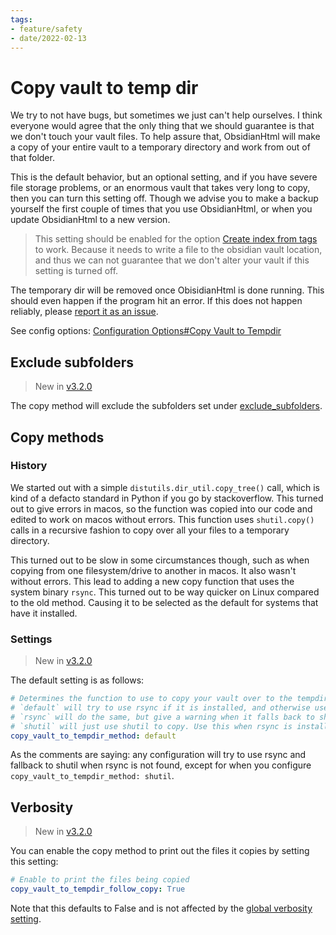 ```yaml
---
tags:
- feature/safety
- date/2022-02-13
---
```

   
# Copy vault to temp dir   
We try to not have bugs, but sometimes we just can't help ourselves. I think everyone would agree that the only thing that we should guarantee is that we don't touch your vault files. To help assure that, ObsidianHtml will make a copy of your entire vault to a temporary directory and work from out of that folder.    
   
This is the default behavior,  but an optional setting, and if you have severe file storage problems, or an enormous vault that takes very long to copy, then you can turn this setting off. Though we advise you to make a backup yourself the first couple of times that you use ObsidianHtml, or when you update ObsidianHtml to a new version.    
   
> This setting should be enabled for the option [Create index from tags](../Configurations/Create%20index%20from%20tags.md) to work. Because it needs to write a file to the obsidian vault location, and thus we can not guarantee that we don't alter your vault if this setting is turned off.    
   
The temporary dir will be removed once ObisidianHtml is done running. This should even happen if the program hit an error. If this does not happen reliably, please [report it as an issue](../General%20Information/Report%20Issues%20%26%20Request%20features.md).   
   
See config options: [Configuration Options#Copy Vault to Tempdir](../Configurations/Configuration%20Options.md#copy-vault-to-tempdir)   
   
## Exclude subfolders   
> New in [v3.2.0](../Changelog/v3.2.0.md)   
   
The copy method will exclude the subfolders set under [exclude_subfolders](../Configurations/Configuration%20Options.md#exclude-subfolders).   
   
## Copy methods   
### History   
We started out with a simple `distutils.dir_util.copy_tree()` call, which is kind of a defacto standard in Python if you go by stackoverflow. This turned out to give errors in macos, so the function was copied into our code and edited to work on macos without errors. This function uses `shutil.copy()` calls in a recursive fashion to copy over all your files to a temporary directory.   
   
This turned out to be slow in some circumstances though, such as when copying from one filesystem/drive to another in macos. It also wasn't without errors. This lead to adding a new copy function that uses the system binary `rsync`. This turned out to be way quicker on Linux compared to the old method. Causing it to be selected as the default for systems that have it installed.   
   
### Settings   
> New in [v3.2.0](../Changelog/v3.2.0.md)   
   
The default setting is as follows:   
``` yaml
# Determines the function to use to copy your vault over to the tempdir.
# `default` will try to use rsync if it is installed, and otherwise use `shutil`
# `rsync` will do the same, but give a warning when it falls back to shutil
# `shutil` will just use shutil to copy. Use this when rsync is installed but is giving problems.
copy_vault_to_tempdir_method: default
```
   
   
As the comments are saying: any configuration will try to use rsync and fallback to shutil when rsync is not found, except for when you configure `copy_vault_to_tempdir_method: shutil`.   
   
## Verbosity   
> New in [v3.2.0](../Changelog/v3.2.0.md)   
   
You can enable the copy method to print out the files it copies by setting this setting:   
``` yaml
# Enable to print the files being copied
copy_vault_to_tempdir_follow_copy: True
```
   
   
Note that this defaults to False and is not affected by the [global verbosity setting](../Configurations/Configuration%20Options.md#verbose_printout).